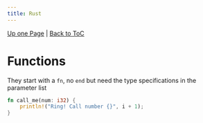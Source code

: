 ```yaml
---
title: Rust
---
```

[Up one Page](prog-lang) | [Back to ToC](index)

# Functions

They start with a `fn`, no `end` but need the type specifications in the
parameter list

```rust
fn call_me(num: i32) {
    println!("Ring! Call number {}", i + 1);
}
```
